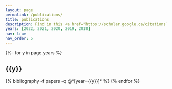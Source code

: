 ```yaml
---
layout: page
permalink: /publications/
title: publications
description: Find in this <a href="https://scholar.google.ca/citations?hl=en&user=1HJ-KYMAAAAJ&view_op=list_works&sortby=pubdate" target="_blank"><u>Google Scholar</u></a> profile.
years: [2022, 2021, 2020, 2019, 2018]
nav: true
nav_order: 5
---
```

<!-- _pages/publications.md -->
<div class="publications">

{%- for y in page.years %}
  <h2 class="year">{{y}}</h2>
  {% bibliography -f papers -q @*[year={{y}}]* %}
{% endfor %}

</div>
